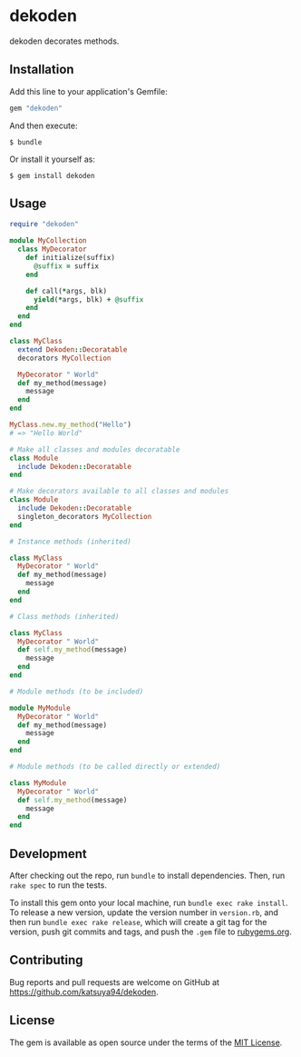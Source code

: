 # dekoden
dekoden decorates methods.

## Installation

Add this line to your application's Gemfile:

```ruby
gem "dekoden"
```

And then execute:

    $ bundle

Or install it yourself as:

    $ gem install dekoden

## Usage

```ruby
require "dekoden"

module MyCollection
  class MyDecorator
    def initialize(suffix)
      @suffix = suffix
    end

    def call(*args, blk)
      yield(*args, blk) + @suffix
    end
  end
end

class MyClass
  extend Dekoden::Decoratable
  decorators MyCollection

  MyDecorator " World"
  def my_method(message)
    message
  end
end

MyClass.new.my_method("Hello")
# => "Hello World"

# Make all classes and modules decoratable
class Module
  include Dekoden::Decoratable
end

# Make decorators available to all classes and modules
class Module
  include Dekoden::Decoratable
  singleton_decorators MyCollection
end

# Instance methods (inherited)

class MyClass
  MyDecorator " World"
  def my_method(message)
    message
  end
end

# Class methods (inherited)

class MyClass
  MyDecorator " World"
  def self.my_method(message)
    message
  end
end

# Module methods (to be included)

module MyModule
  MyDecorator " World"
  def my_method(message)
    message
  end
end

# Module methods (to be called directly or extended)

class MyModule
  MyDecorator " World"
  def self.my_method(message)
    message
  end
end
```

## Development

After checking out the repo, run `bundle` to install dependencies. Then, run `rake spec` to run the tests.

To install this gem onto your local machine, run `bundle exec rake install`. To release a new version, update the version number in `version.rb`, and then run `bundle exec rake release`, which will create a git tag for the version, push git commits and tags, and push the `.gem` file to [rubygems.org](https://rubygems.org).

## Contributing

Bug reports and pull requests are welcome on GitHub at https://github.com/katsuya94/dekoden.


## License

The gem is available as open source under the terms of the [MIT License](http://opensource.org/licenses/MIT).

